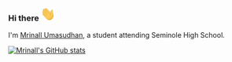 <!--
**MrinallU/MrinallU** is a ✨ _special_ ✨ repository because its `README.md` (this file) appears on your GitHub profile.

Here are some ideas to get you started:

- 🔭 I’m currently working on ...
- 🌱 I’m currently learning ...
- 👯 I’m looking to collaborate on ...
- 🤔 I’m looking for help with ...
- 💬 Ask me about ...
- 📫 How to reach me: ...
- 😄 Pronouns: ...
- ⚡ Fun fact: ...
-->

### Hi there <img src="https://raw.githubusercontent.com/danBamikiya/danBamikiya/main/wave.gif" width="30px">

I'm [Mrinall Umasudhan](https://www.linkedin.com/in/mrinall-umasudhan-870a67213/), a student attending Seminole High School.

[![Mrinall's GitHub stats](https://github-readme-stats.vercel.app/api?username=MrinallU&show_icons=true&theme=tokyonight)](https://github.com/MrinallU/github-readme-stats)

<!-- <br />
<br /> -->
<!-- [![Top Langs](https://github-readme-stats.vercel.app/api/top-langs/?username=MrinallU&layout=compact&theme=tokyonight)](https://github.com/MrinallU/github-readme-stats)
<br /> -->
